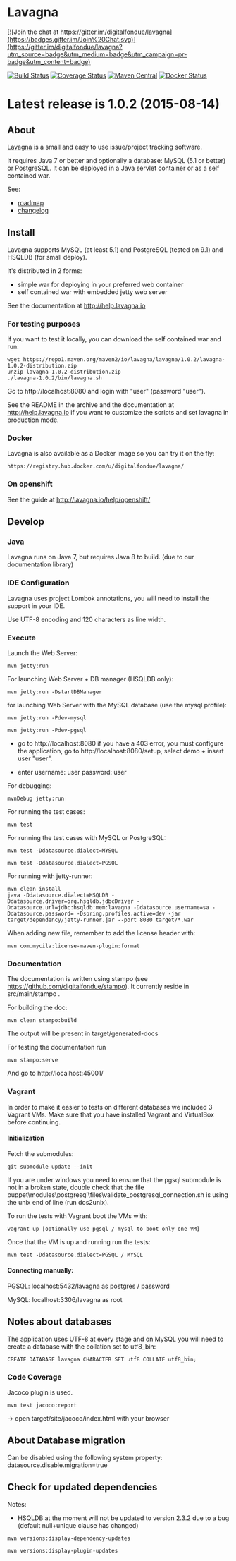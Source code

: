 Lavagna
======

[![Join the chat at https://gitter.im/digitalfondue/lavagna](https://badges.gitter.im/Join%20Chat.svg)](https://gitter.im/digitalfondue/lavagna?utm_source=badge&utm_medium=badge&utm_campaign=pr-badge&utm_content=badge)

[![Build Status](https://travis-ci.org/digitalfondue/lavagna.png?branch=master)](https://travis-ci.org/digitalfondue/lavagna)
[![Coverage Status](https://coveralls.io/repos/digitalfondue/lavagna/badge.svg?branch=master)](https://coveralls.io/r/digitalfondue/lavagna?branch=master)
[![Maven Central](https://img.shields.io/maven-central/v/io.lavagna/lavagna.svg)](http://search.maven.org/#search%7Cga%7C1%7Ca%3A%22lavagna%22)
[![Docker Status](https://img.shields.io/docker/pulls/digitalfondue/lavagna.svg)](https://registry.hub.docker.com/u/digitalfondue/lavagna/)


# Latest release is 1.0.2 (2015-08-14) #

## About ##

[Lavagna](http://lavagna.io) is a small and easy to use issue/project tracking software.

It requires Java 7 or better and optionally a database: MySQL (5.1 or better) or PostgreSQL. It can be deployed in a Java servlet container or as a self contained war.

See:

 - [roadmap](https://github.com/digitalfondue/lavagna/blob/master/ROADMAP.md)
 - [changelog](https://github.com/digitalfondue/lavagna/blob/master/CHANGELOG.md)


## Install ##

Lavagna supports MySQL (at least 5.1) and PostgreSQL (tested on 9.1) and HSQLDB (for small deploy).

It's distributed in 2 forms:

 - simple war for deploying in your preferred web container
 - self contained war with embedded jetty web server
 
See the documentation at http://help.lavagna.io

### For testing purposes ###

If you want to test it locally, you can download the self contained war and run:

```
wget https://repo1.maven.org/maven2/io/lavagna/lavagna/1.0.2/lavagna-1.0.2-distribution.zip
unzip lavagna-1.0.2-distribution.zip
./lavagna-1.0.2/bin/lavagna.sh
```

Go to http://localhost:8080 and login with "user" (password "user").

See the README in the archive and the documentation at http://help.lavagna.io if you want to customize the scripts and set lavagna in production mode.

### Docker ###

Lavagna is also available as a Docker image so you can try it on the fly:

```
https://registry.hub.docker.com/u/digitalfondue/lavagna/
```

### On openshift ###

See the guide at http://lavagna.io/help/openshift/

## Develop ##

### Java ###

Lavagna runs on Java 7, but requires Java 8 to build. (due to our documentation library)

### IDE Configuration ###

Lavagna uses project Lombok annotations, you will need to install the support in your IDE.

Use UTF-8 encoding and 120 characters as line width.


### Execute ###

Launch the Web Server:

```
mvn jetty:run
```

For launching Web Server + DB manager (HSQLDB only):

```
mvn jetty:run -DstartDBManager
```

for launching Web Server with the MySQL database (use the mysql profile):

```
mvn jetty:run -Pdev-mysql
```
```
mvn jetty:run -Pdev-pgsql
```
- go to http://localhost:8080
  if you have a 403 error, you must configure the application,
  go to http://localhost:8080/setup, select demo + insert user "user".

- enter
	username: user
	password: user

For debugging:

```
mvnDebug jetty:run
```

For running the test cases:

```
mvn test
```

For running the test cases with MySQL or PostgreSQL:

```
mvn test -Ddatasource.dialect=MYSQL
```
```
mvn test -Ddatasource.dialect=PGSQL
```

For running with jetty-runner:

```
mvn clean install
java -Ddatasource.dialect=HSQLDB -Ddatasource.driver=org.hsqldb.jdbcDriver -Ddatasource.url=jdbc:hsqldb:mem:lavagna -Ddatasource.username=sa -Ddatasource.password= -Dspring.profiles.active=dev -jar target/dependency/jetty-runner.jar --port 8080 target/*.war
```

When adding new file, remember to add the license header with:

```
mvn com.mycila:license-maven-plugin:format
```

### Documentation ###

The documentation is written using stampo (see https://github.com/digitalfondue/stampo).
It currently reside in src/main/stampo .

For building the doc:

```
mvn clean stampo:build
```

The output will be present in target/generated-docs

For testing the documentation run

```
mvn stampo:serve
```

And go to http://localhost:45001/

### Vagrant ###

In order to make it easier to tests on different databases we included 3 Vagrant VMs.
Make sure that you have installed Vagrant and VirtualBox before continuing.

#### Initialization ####

Fetch the submodules:

```
git submodule update --init
```

If you are under windows you need to ensure that the pgsql submodule is not in a broken state,
double check that the file puppet\modules\postgresql\files\validate_postgresql_connection.sh is using the
unix end of line (run dos2unix).

To run the tests with Vagrant boot the VMs with:

```
vagrant up [optionally use pgsql / mysql to boot only one VM]
```

Once that the VM is up and running run the tests:

```
mvn test -Ddatasource.dialect=PGSQL / MYSQL
```


#### Connecting manually: ####

PGSQL: localhost:5432/lavagna as postgres / password

MySQL: localhost:3306/lavagna as root

## Notes about databases ##

The application uses UTF-8 at every stage and on MySQL you will need to create a database with the collation set to utf8_bin:

```
CREATE DATABASE lavagna CHARACTER SET utf8 COLLATE utf8_bin;
```


### Code Coverage ###

Jacoco plugin is used.

```
mvn test jacoco:report
```

-> open target/site/jacoco/index.html with your browser


## About Database migration ##

Can be disabled using the following system property: datasource.disable.migration=true


## Check for updated dependencies ##

Notes:

- HSQLDB at the moment will not be updated to version 2.3.2 due to a bug
  (default null+unique clause has changed)

```
mvn versions:display-dependency-updates
```
```
mvn versions:display-plugin-updates
```
